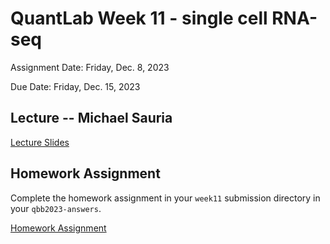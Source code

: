# QuantLab Week 11 - single cell RNA-seq

Assignment Date: Friday, Dec. 8, 2023

Due Date: Friday, Dec. 15, 2023

## Lecture -- Michael Sauria

[Lecture Slides](https://www.dropbox.com/scl/fi/75tnpong2k5vqifd2qjhz/scRNA-seq-2023.pdf?rlkey=99nxpj22k476qye37k40pz3n0&dl=0)

## Homework Assignment

Complete the homework assignment in your `week11` submission directory in your `qbb2023-answers`.

[Homework Assignment](../assignments/lab/scRNA-seq/assignment/)